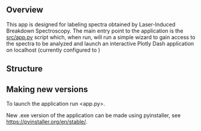 ## Overview
This app is designed for labeling spectra obtained by Laser-Induced Breakdown Spectroscopy. The main entry point to the application is the [src/app.py](src/app.py) script which, when run, will run a simple wizard to gain access to the spectra to be analyzed and launch an interactive Plotly Dash application on localhost (currently configured to )

## Structure

## Making new versions
To launch the application run <app.py>.

New .exe version of the application can be made using pyinstaller, see https://pyinstaller.org/en/stable/.
